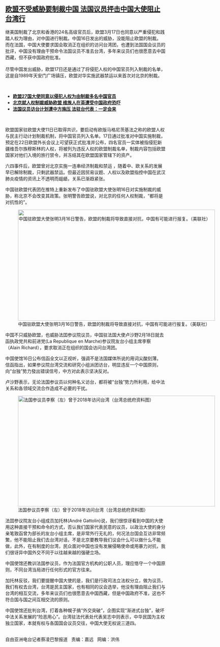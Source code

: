 <!--1616009340000-->
[欧盟不受威胁要制裁中国  法国议员抨击中国大使阻止台湾行](https://www.rfa.org/mandarin/yataibaodao/junshiwaijiao/cl-03172021150444.html)
------

<p></p><p>继美国制裁了北京和香港的24名高级官员后，欧盟3月17日也同意以严重侵犯和践踏人权为理由，对中国进行制裁。中国16日发出的威胁，没能阻止欧盟的制裁。而在法国，中国大使要求国会取消正在组织的访问台湾团，也遭到法国国会议员的批评，中国没有理由干预命令法国议员不准去台湾，多年来议员们也很愿意去中国西藏，但不获中国政府批准。<br/><br/>尽管中国发出威胁，欧盟17日还是通过了将侵犯人权的中国官员列入制裁的名单，这是自1989年天安门广场镇压，欧盟对华实施武器禁运以来首次对北京的制裁。</p><p><br/></p><ul><li><a href="https://www.rfa.org/mandarin/Xinwen/4-03172021090044.html"><strong>欧盟27国大使同意以侵犯人权为由制裁多名中国官员</strong></a></li><li><strong><a href="https://www.rfa.org/mandarin/yataibaodao/junshiwaijiao/cl-03162021150828.html">北京就人权制裁威胁欧盟 维族人在英遭受中国政府恐吓</a></strong></li><li><strong><a href="https://www.rfa.org/mandarin/Xinwen/8-03172021130906.html">法国议员访台计划遭中方施压 法驻台代表：一定会来</a></strong></li></ul><p><br/></p><p>欧盟国家驻欧盟大使11日已取得共识，要启动有欧版马格尼茨基法之称的欧盟人权与民主行动计划制裁机制，将中国官员列入名单。17日通过批准对中国实施制裁，预定在22日欧盟外长会议上可望获正式批准并公布，四名官员一实体被指侵犯新疆维吾尔族穆斯林的人权，将被列为违反人权的欧盟制裁名单，制裁内容包括欧盟国家对他们入境的旅行禁令，并冻结其在欧盟国家管辖下的资产。</p><p>六四事件后，欧盟曾对北京实施一连串经济制裁和禁运 ，随着中、欧关系的发展早已解除制裁，只剩武器禁运。但最近因贸易议题、人权以及欧盟指控中国在武汉肺炎疫情的资讯上不透明而龃龉，关系已渐趋紧张。</p><p>中国驻欧盟代表团在推特上重新发布了中国驻欧盟大使张明16日对实施制裁的威胁，称北京不会改变其政策。张明警告欧盟说，对北京的任何人权制裁，“都将是对抗性的”。</p><p><figure class="image-richtext image-inline captioned" style="width:620px;"><img alt="中国驻欧盟大使张明3月16日警告，欧盟的制裁将导致直接对抗，中国有可能进行报复。（美联社）" height="349" src="https://www.rfa.org/mandarin/yataibaodao/junshiwaijiao/cl-03172021150444.html/cl0317c.jpg/@@images/02256583-9d19-4fcc-a14e-9a509162d4e5.jpeg" title="cl0317c.jpg" width="620"/><figcaption class="image-caption">中国驻欧盟大使张明3月16日警告，欧盟的制裁将导致直接对抗，中国有可能进行报复。（美联社）</figcaption><small></small></figure></p><p>中国不只威胁欧盟，也威胁法囯参议院议员，中国驻法国大使卢沙野2月18日就去函执政党共和前进党(La Republique en Marche)参议院友台小组主席李察（Alain Richard），要求取消正在组织的国会访问台湾团。</p><p>中国使馆16日公布信函全文以正视听，强调不是法国媒体所说的用词尖酸刻薄。信函指出，如果参议院台湾交流和研究小组派团访台，明显违反一个中国原则，向“台独”势力發出错误信号，中方对此表示坚决反对。</p><p>卢沙野表示，无论法国参议员以何种名义访台，都将被“台独”势力所利用，给中法关系和各领域交流合作造成不必要的干扰。</p><p><figure class="image-richtext image-inline captioned" style="width:620px;"><img alt="法国参议员李察（左）曾于2018年访问台湾（台湾总统府资料图）" height="348" src="https://www.rfa.org/mandarin/yataibaodao/junshiwaijiao/cl-03172021150444.html/cl0317a.jpg/@@images/b323924a-dcf6-4f24-8b4a-80514ae83db2.jpeg" title="cl0317a.jpg" width="620"/><figcaption class="image-caption">法国参议员李察（左）曾于2018年访问台湾（台湾总统府资料图）</figcaption><small></small></figure></p><p>法囯参议院友台小组成员加托林(André Gattolin)说，我们很惊讶看到中国的大使用这种直接干预和命令的方式，否认我们国家代表民意的议员，以政治大使的身分亲笔致函曾为部长的友台小组主席，是非常外行无礼的，何况法台国会互访非常频繁，他不能阻止我们去台湾对话，不是北京要教导我们议会什么可以做什么不能做，此外，在有制度的台湾，民众面对中国也没有发展侵略使命或用暴力对抗，我们很讶异中国外交不同于以往越来越的强硬立场。</p><p>中国使馆还教训法国参议员，作为法国官方机构的公职人员，理应恪守一个中国原则，不同台湾当局进行任何形式的官方往来。</p><p>加托林反驳，我们要提醒中国大使的是，我们是行政司法立法权分立，做为议员，我们有权去台湾，台湾是民主国家，也有相同的议会选举，他没有理由阻止我们与台湾的相互交流，多年来议员们也很愿意去中国西藏，但是中国政府不准，这也不符合国与国之间互相交流的原则。</p><p>中国使馆还批判台湾，打着各种幌子搞“外交突破”，企图实现“渐进式台独”，破坏中法关系发展的“险恶用心”。台湾驻法代表处代表吴志中则表示，中华民国为主权独立国家，本就有权与各国国会议员交往，中国大使无权说三道四。</p><p><br/>自由亚洲电台记者蔡凌巴黎报道   责编：嘉远   网编：洪伟</p>
